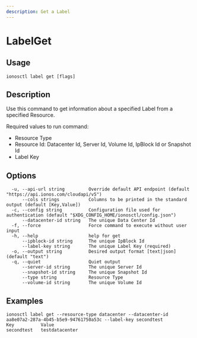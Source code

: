 ```yaml
---
description: Get a Label
---
```


# LabelGet

## Usage

```text
ionosctl label get [flags]
```

## Description

Use this command to get information about a specified Label from a specified Resource.

Required values to run command:

* Resource Type
* Resource Id: Datacenter Id, Server Id, Volume Id, IpBlock Id or Snapshot Id
* Label Key

## Options

```text
  -u, --api-url string         Override default API endpoint (default "https://api.ionos.com/cloudapi/v5")
      --cols strings           Columns to be printed in the standard output (default [Key,Value])
  -c, --config string          Configuration file used for authentication (default "$XDG_CONFIG_HOME/ionosctl/config.json")
      --datacenter-id string   The unique Data Center Id
  -f, --force                  Force command to execute without user input
  -h, --help                   help for get
      --ipblock-id string      The unique IpBlock Id
      --label-key string       The unique Label Key (required)
  -o, --output string          Desired output format [text|json] (default "text")
  -q, --quiet                  Quiet output
      --server-id string       The unique Server Id
      --snapshot-id string     The unique Snapshot Id
      --type string            Resource Type
      --volume-id string       The unique Volume Id
```

## Examples

```text
ionosctl label get --resource-type datacenter --datacenter-id aa8e07a2-287a-4b45-b5e9-94761750a53c --label-key secondtest
Key          Value
secondtest   testdatacenter
```

